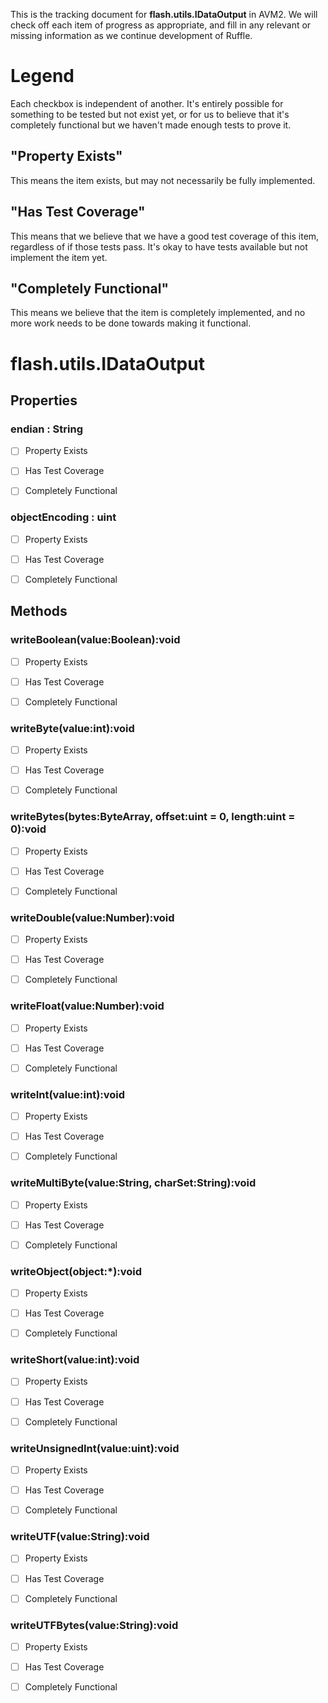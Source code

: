 This is the tracking document for **flash.utils.IDataOutput** in AVM2. We will check off each item of progress as appropriate, and fill in any relevant or missing information as we continue development of Ruffle.
# Legend

Each checkbox is independent of another. It's entirely possible for something to be tested but not exist yet, or for us to believe that it's completely functional but we haven't made enough tests to prove it.
## "Property Exists"

This means the item exists, but may not necessarily be fully implemented.
## "Has Test Coverage"

This means that we believe that we have a good test coverage of this item, regardless of if those tests pass. It's okay to have tests available but not implement the item yet.
## "Completely Functional"

This means we believe that the item is completely implemented, and no more work needs to be done towards making it functional.
# flash.utils.IDataOutput
## Properties
### endian : String

* [ ] Property Exists

* [ ] Has Test Coverage

* [ ] Completely Functional


### objectEncoding : uint

* [ ] Property Exists

* [ ] Has Test Coverage

* [ ] Completely Functional


## Methods
### writeBoolean(value:Boolean):void

* [ ] Property Exists

* [ ] Has Test Coverage

* [ ] Completely Functional


### writeByte(value:int):void

* [ ] Property Exists

* [ ] Has Test Coverage

* [ ] Completely Functional


### writeBytes(bytes:ByteArray, offset:uint = 0, length:uint = 0):void

* [ ] Property Exists

* [ ] Has Test Coverage

* [ ] Completely Functional


### writeDouble(value:Number):void

* [ ] Property Exists

* [ ] Has Test Coverage

* [ ] Completely Functional


### writeFloat(value:Number):void

* [ ] Property Exists

* [ ] Has Test Coverage

* [ ] Completely Functional


### writeInt(value:int):void

* [ ] Property Exists

* [ ] Has Test Coverage

* [ ] Completely Functional


### writeMultiByte(value:String, charSet:String):void

* [ ] Property Exists

* [ ] Has Test Coverage

* [ ] Completely Functional


### writeObject(object:*):void

* [ ] Property Exists

* [ ] Has Test Coverage

* [ ] Completely Functional


### writeShort(value:int):void

* [ ] Property Exists

* [ ] Has Test Coverage

* [ ] Completely Functional


### writeUnsignedInt(value:uint):void

* [ ] Property Exists

* [ ] Has Test Coverage

* [ ] Completely Functional


### writeUTF(value:String):void

* [ ] Property Exists

* [ ] Has Test Coverage

* [ ] Completely Functional


### writeUTFBytes(value:String):void

* [ ] Property Exists

* [ ] Has Test Coverage

* [ ] Completely Functional